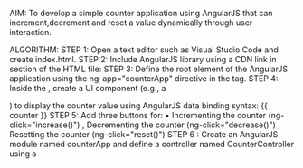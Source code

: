 AIM:
	To develop a simple counter application using AngularJS that can increment,decrement and reset a value dynamically through user interaction.


ALGORITHM:
STEP 1: Open a text editor such as Visual Studio Code and create index.html.
STEP 2: Include AngularJS library using a CDN link in  <head> section of the HTML file:
STEP 3: Define the root element of the AngularJS application using the ng-app="counterApp" directive in the <html> tag.
STEP 4: Inside the <body>, create a UI component (e.g., a <div>) to display the counter value using AngularJS data binding syntax: {{ counter }}
STEP 5: Add three buttons for:
•	Incrementing the counter (ng-click="increase()") , Decrementing the counter (ng-click="decrease()") , Resetting the counter (ng-click="reset()")
STEP 6 : Create an AngularJS module named counterApp and define a controller named CounterController using a <script> tag.
STEP 7: Save the file and open it in a browser.
Click the buttons and observe the counter value update instantly thanks to AngularJS’s real-time two-way data binding.

OUTPUT:

<img width="800" height="450" alt="image" src="https://github.com/user-attachments/assets/96ab88ab-5f37-44bf-a4ec-1cc6513cd92f" />

<img width="940" height="529" alt="image" src="https://github.com/user-attachments/assets/ceedd9e6-3c24-4ea4-a179-a5458346cec4" />

